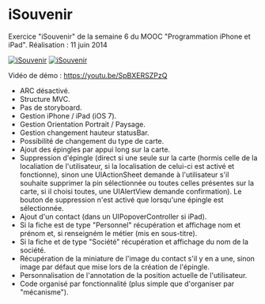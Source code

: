 # iSouvenir
Exercice "iSouvenir" de la semaine 6 du MOOC "Programmation iPhone et iPad". Réalisation : 11 juin 2014

[![iSouvenir](http://www.tibimac.com/uploads_forums/github/iSouvenir1.png)](https://youtu.be/SpBXERSZPzQ "iSouvenir")
[![iSouvenir](http://www.tibimac.com/uploads_forums/github/iSouvenir2.png)](https://youtu.be/SpBXERSZPzQ "iSouvenir")

Vidéo de démo : https://youtu.be/SpBXERSZPzQ

- ARC désactivé.
- Structure MVC.
- Pas de storyboard.
- Gestion iPhone / iPad (iOS 7).
- Gestion Orientation Portrait / Paysage.
- Gestion changement hauteur statusBar.
- Possibilité de changement du type de carte.
- Ajout des épingles par appui long sur la carte.
- Suppression d'épingle (direct si une seule sur la carte (hormis celle de la localiation de l'utilisateur, si la localisation de celui-ci est activé et fonctionne), sinon une UIActionSheet demande à l'utilisateur s'il souhaite supprimer la pin sélectionnée ou toutes celles présentes sur la carte, si il choisi toutes, une UIAlertView demande confirmation). Le bouton de suppression n'est activé que lorsqu'une épingle est sélectionnée.
- Ajout d'un contact (dans un UIPopoverController si iPad).
- Si la fiche est de type "Personnel" récupération et affichage nom et prénom et, si renseigném le métier (mis en sous-titre).
- Si la fiche et de type "Société" récupération et affichage du nom de la société.
- Récupération de la miniature de l'image du contact s'il y en a une, sinon image par défaut que mise lors de la création de l'épingle.
- Personnalisation de l'annotation de la position actuelle de l'utilisateur.
- Code organisé par fonctionnalité (plus simple que d'organiser par "mécanisme").
